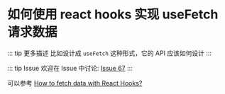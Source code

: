 # 如何使用 react hooks 实现 useFetch 请求数据

::: tip 更多描述 
 比如设计成 `useFetch` 这种形式，它的 API 应该如何设计 
:::

::: tip Issue 
 欢迎在 Issue 中讨论: [Issue 67](https://github.com/shfshanyue/Daily-Question/issues/67) 
:::

可以参考 [How to fetch data with React Hooks?](https://www.robinwieruch.de/react-hooks-fetch-data)